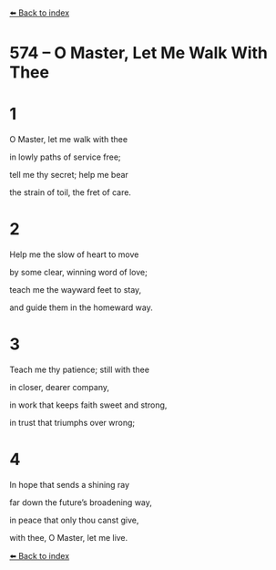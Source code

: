 [⬅️ Back to index](../README.md)

# 574 – O Master, Let Me Walk With Thee





# 1

O Master, let me walk with thee

in lowly paths of service free;

tell me thy secret; help me bear

the strain of toil, the fret of care.



# 2

Help me the slow of heart to move

by some clear, winning word of love;

teach me the wayward feet to stay,

and guide them in the homeward way.



# 3

Teach me thy patience; still with thee

in closer, dearer company,

in work that keeps faith sweet and strong,

in trust that triumphs over wrong;



# 4

In hope that sends a shining ray

far down the future’s broadening way,

in peace that only thou canst give,

with thee, O Master, let me live.

[⬅️ Back to index](../README.md)
